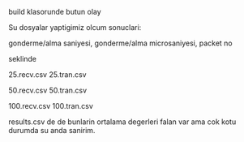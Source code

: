 build klasorunde butun olay

Su dosyalar yaptigimiz olcum sonuclari:

gonderme/alma saniyesi, gonderme/alma microsaniyesi, packet no 

seklinde

25.recv.csv
25.tran.csv

50.recv.csv
50.tran.csv

100.recv.csv
100.tran.csv


results.csv de de bunlarin ortalama degerleri falan var ama cok kotu durumda su anda sanirim.

